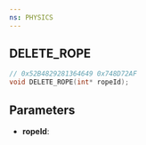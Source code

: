 ```yaml
---
ns: PHYSICS
---
```

## DELETE_ROPE

```c
// 0x52B4829281364649 0x748D72AF
void DELETE_ROPE(int* ropeId);
```


## Parameters
* **ropeId**:

